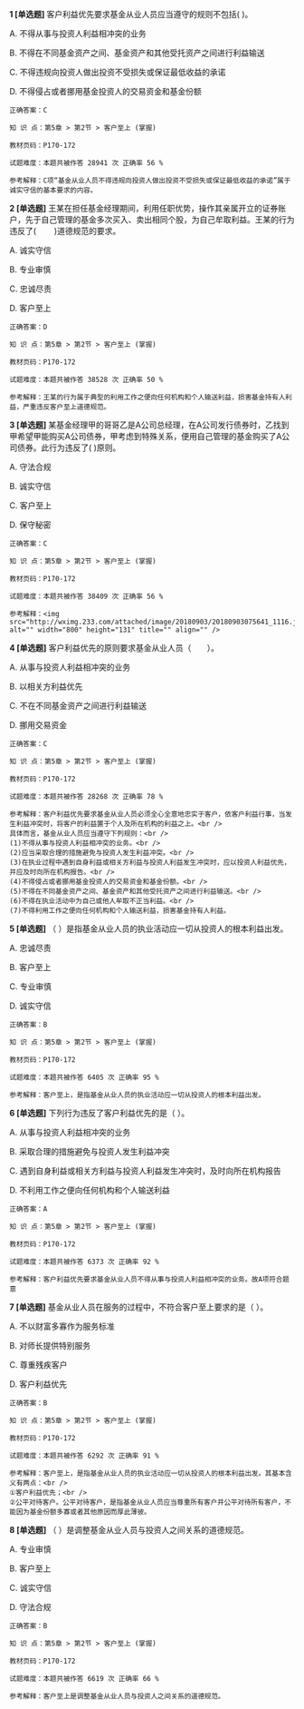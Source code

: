 **1 [单选题]** 客户利益优先要求基金从业人员应当遵守的规则不包括(        )。 

A. 不得从事与投资人利益相冲突的业务

B. 不得在不同基金资产之间、基金资产和其他受托资产之间进行利益输送

C. 不得违规向投资人做出投资不受损失或保证最低收益的承诺

D. 不得侵占或者挪用基金投资人的交易资金和基金份额

```
正确答案：C

知 识 点：第5章 > 第2节 > 客户至上 (掌握)

教材页码：P170-172

试题难度：本题共被作答 28941 次 正确率 56 %

参考解释：C项“基金从业人员不得违规向投资人做出投资不受损失或保证最低收益的承诺”属于诚实守信的基本要求的内容。
```


**2 [单选题]** 王某在担任基金经理期间，利用任职优势，操作其亲属开立的证券账户，先于自己管理的基金多次买入、卖出相同个股，为自己牟取利益。王某的行为违反了(&emsp; &emsp;)道德规范的要求。

A. 诚实守信

B. 专业审慎

C. 忠诚尽责

D. 客户至上

```
正确答案：D

知 识 点：第5章 > 第2节 > 客户至上 (掌握)

教材页码：P170-172

试题难度：本题共被作答 38528 次 正确率 50 %

参考解释：王某的行为属于典型的利用工作之便向任何机构和个人输送利益，损害基金持有人利益，严重违反客户至上道德规范。
```


**3 [单选题]** 某基金经理甲的哥哥乙是A公司总经理，在A公司发行债券时，乙找到甲希望甲能购买A公司债券，甲考虑到特殊关系，便用自己管理的基金购买了A公司债券。此行为违反了(         )原则。

A. 守法合规

B. 诚实守信

C. 客户至上

D. 保守秘密

```
正确答案：C

知 识 点：第5章 > 第2节 > 客户至上 (掌握)

教材页码：P170-172

试题难度：本题共被作答 38409 次 正确率 56 %

参考解释：<img src="http://wximg.233.com/attached/image/20180903/20180903075641_1116.jpg" alt="" width="800" height="131" title="" align="" />
```


**4 [单选题]** 客户利益优先的原则要求基金从业人员（&emsp;&emsp;）。

A. 从事与投资人利益相冲突的业务

B. 以相关方利益优先

C. 不在不同基金资产之间进行利益输送

D. 挪用交易资金

```
正确答案：C

知 识 点：第5章 > 第2节 > 客户至上 (掌握)

教材页码：P170-172

试题难度：本题共被作答 28268 次 正确率 78 %

参考解释：客户利益优先要求基金从业人员必须全心全意地忠实于客户，依客户利益行事，当发生利益冲突时，将客户的利益置于个人及所在机构的利益之上。<br />
具体而言，基金从业人员应当遵守下列规则：<br />
(1)不得从事与投资人利益相冲突的业务。<br />
(2)应当采取合理的措施避免与投资人发生利益冲突。<br />
(3)在执业过程中遇到自身利益或相关方利益与投资人利益发生冲突时，应以投资人利益优先，并应及时向所在机构报告。<br />
(4)不得侵占或者挪用基金投资人的交易资金和基金份额。<br />
(5)不得在不同基金资产之间、基金资产和其他受托资产之间进行利益输送。<br />
(6)不得在执业活动中为自己或他人牟取不正当利益。<br />
(7)不得利用工作之便向任何机构和个人输送利益，损害基金持有人利益。
```


**5 [单选题]** （       ）是指基金从业人员的执业活动应一切从投资人的根本利益出发。

A. 忠诚尽责&nbsp;

B. 客户至上

C. 专业审慎

D. 诚实守信

```
正确答案：B

知 识 点：第5章 > 第2节 > 客户至上 (掌握)

教材页码：P170-172

试题难度：本题共被作答 6405 次 正确率 95 %

参考解释：客户至上，是指基金从业人员的执业活动应一切从投资人的根本利益出发。
```


**6 [单选题]** 下列行为违反了客户利益优先的是（       ）。

A. 从事与投资人利益相冲突的业务

B. 采取合理的措施避免与投资人发生利益冲突

C. 遇到自身利益或相关方利益与投资人利益发生冲突时，及时向所在机构报告

D. 不利用工作之便向任何机构和个人输送利益

```
正确答案：A

知 识 点：第5章 > 第2节 > 客户至上 (掌握)

教材页码：P170-172

试题难度：本题共被作答 6373 次 正确率 92 %

参考解释：客户利益优先要求基金从业人员不得从事与投资人利益相冲突的业务。故A项符合题意
```


**7 [单选题]** 基金从业人员在服务的过程中，不符合客户至上要求的是（       ）。

A. 不以财富多寡作为服务标准

B. 对师长提供特别服务

C. 尊重残疾客户

D. 客户利益优先

```
正确答案：B

知 识 点：第5章 > 第2节 > 客户至上 (掌握)

教材页码：P170-172

试题难度：本题共被作答 6292 次 正确率 91 %

参考解释：客户至上，是指基金从业人员的执业活动应一切从投资人的根本利益出发。其基本含义有两点：<br />
①客户利益优先；<br />
②公平对待客户。公平对待客户，是指基金从业人员应当尊重所有客户并公平对待所有客户，不能因为基金份额多寡或者其他原因而厚此薄彼。
```


**8 [单选题]** （         ）是调整基金从业人员与投资人之间关系的道德规范。

A. 专业审慎

B. 客户至上

C. 诚实守信

D. 守法合规

```
正确答案：B

知 识 点：第5章 > 第2节 > 客户至上 (掌握)

教材页码：P170-172

试题难度：本题共被作答 6619 次 正确率 66 %

参考解释：客户至上是调整基金从业人员与投资人之间关系的道德规范。
```

